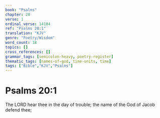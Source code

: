 ```yaml
---
book: "Psalms"
chapter: 20
verse: 1
ordinal_verse: 14184
ref: "Psalms 20:1"
translation: "KJV"
genre: "Poetry/Wisdom"
word_count: 18
topics: []
cross_references: []
grammar_tags: [semicolon-heavy, poetry-register]
thematic_tags: [names-of-god, time-units, time]
tags: ["Bible","KJV","Psalms"]
---
```


# Psalms 20:1

The LORD hear thee in the day of trouble; the name of the God of Jacob defend thee;
